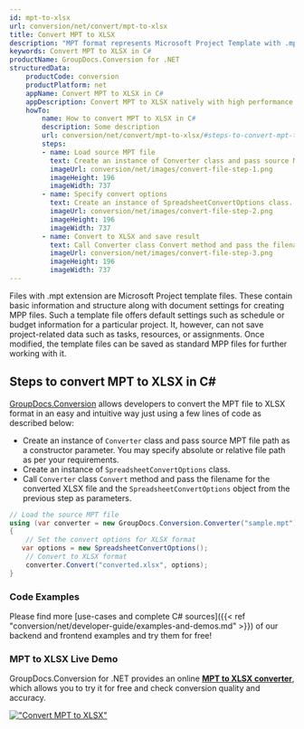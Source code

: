 ```yaml
---
id: mpt-to-xlsx
url: conversion/net/convert/mpt-to-xlsx
title: Convert MPT to XLSX
description: "MPT format represents Microsoft Project Template with .mpt extension. Learn how to convert MPT to XLSX file programmatically in C# language using GroupDocs.Conversion for .NET library."
keywords: Convert MPT to XLSX in C#
productName: GroupDocs.Conversion for .NET
structuredData:
    productCode: conversion
    productPlatform: net
    appName: Convert MPT to XLSX in C#
    appDescription: Convert MPT to XLSX natively with high performance using C# language and server side GroupDocs.Conversion for .NET APIs, without the use of any software like Microsoft or Open Office.
    howTo:
        name: How to convert MPT to XLSX in C# 
        description: Some description
        url: conversion/net/convert/mpt-to-xlsx/#steps-to-convert-mpt-to-xlsx-in-c
        steps:
        - name: Load source MPT file 
          text: Create an instance of Converter class and pass source MPT file path as a constructor parameter. You may specify absolute or relative file path as per your requirements. 
          imageUrl: conversion/net/images/convert-file-step-1.png
          imageHeight: 196
          imageWidth: 737
        - name: Specify convert options 
          text: Create an instance of SpreadsheetConvertOptions class.
          imageUrl: conversion/net/images/convert-file-step-2.png
          imageHeight: 196
          imageWidth: 737
        - name: Convert to XLSX and save result 
          text: Call Converter class Convert method and pass the filename for the converted HTML file and the SpreadsheetConvertOptions object from the previous step as parameters.
          imageUrl: conversion/net/images/convert-file-step-3.png
          imageHeight: 196
          imageWidth: 737
---
```


Files with .mpt extension are Microsoft Project template files. These contain basic information and structure along with document settings for creating MPP files. Such a template file offers default settings such as schedule or budget information for a particular project. It, however, can not save project-related data such as tasks, resources, or assignments. Once modified, the template files can be saved as standard MPP files for further working with it.

## Steps to convert MPT to XLSX in C#

[GroupDocs.Conversion](https://products.groupdocs.com/conversion/net) allows developers to convert the MPT file to XLSX format in an easy and intuitive way just using a few lines of code as described below:

* Create an instance of `Converter` class and pass source MPT file path as a constructor parameter. You may specify absolute or relative file path as per your requirements. 
* Create an instance of `SpreadsheetConvertOptions` class.
* Call `Converter` class `Convert` method and pass the filename for the converted XLSX file and the `SpreadsheetConvertOptions` object from the previous step as parameters.

```csharp
// Load the source MPT file
using (var converter = new GroupDocs.Conversion.Converter("sample.mpt"))
{
    // Set the convert options for XLSX format
   var options = new SpreadsheetConvertOptions();
    // Convert to XLSX format
    converter.Convert("converted.xlsx", options);
}
```

### Code Examples

Please find more [use-cases and complete C# sources]({{< ref "conversion/net/developer-guide/examples-and-demos.md" >}}) of our backend and frontend examples and try them for free!

### MPT to XLSX Live Demo

GroupDocs.Conversion for .NET provides an online [**MPT to XLSX converter**](https://products.groupdocs.app/conversion/mpt-to-xlsx), which allows you to try it for free and check conversion quality and accuracy.

[!["Convert MPT to XLSX"](conversion/net/images/convert-to-xlsx/convert-mpt-to-xlsx.png)](https://products.groupdocs.app/conversion/mpt-to-xlsx)